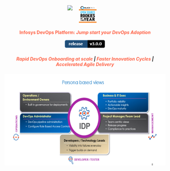 <div align="center"><img src="/UI/src/assets/img/hygieia_b.png" width="250" align="top" /><a href="https://www.blackducksoftware.com/about/news-events/releases/2015-open-source-rookies-year"><img src="https://github.com/Hygieia/Hygieia/blob/gh-pages/media/images/Rookies_Award_Badge.png" width="55" align="top" hspace="20" /></a></div>
<div align="center">
<p><strong><span style="color:tomato;">Infosys DevOps Platform: <em>Jump start your DevOps Adoption </em></span></strong></p>
</div>
<div align="center"><!--IDP Release --> <img src="/Images Folder/release.PNG" alt="Release" /></div>
<div align="center">
<h5><span style="color:tomato;">Rapid DevOps Onboarding at scale</span> | <span style="color:tomato;">Faster Innovation Cycles</span> | <span style="color:tomato;">Accelerated Agile Delivery</span></h5>
</div>
<div align="center">
<img src="/Images Folder/idp2.gif" alt="IDP" width="540" height="285" /></td>
</div>
